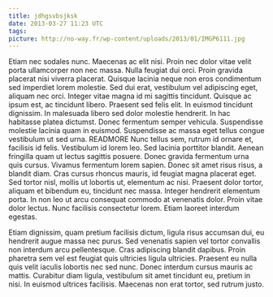 ```yaml
---
title: jdhgsvbsjksk
date: 2013-03-27 11:23 UTC
tags:
picture: http://no-way.fr/wp-content/uploads/2013/01/IMGP6111.jpg
---
```


Etiam nec sodales nunc. Maecenas ac elit nisi. Proin nec dolor vitae velit porta ullamcorper non nec massa. Nulla feugiat dui orci. Proin gravida placerat nisi viverra placerat. Quisque lacinia neque non eros condimentum sed imperdiet lorem molestie. Sed dui erat, vestibulum vel adipiscing eget, aliquam nec orci. Integer vitae magna id mi sagittis tincidunt. Quisque ac ipsum est, ac tincidunt libero. Praesent sed felis elit. In euismod tincidunt dignissim. In malesuada libero sed dolor molestie hendrerit. In hac habitasse platea dictumst. Donec fermentum semper vehicula. Suspendisse molestie lacinia quam in euismod. Suspendisse ac massa eget tellus congue vestibulum ut sed urna.
READMORE
Nunc tellus sem, rutrum id ornare et, facilisis id felis. Vestibulum id lorem leo. Sed lacinia porttitor blandit. Aenean fringilla quam ut lectus sagittis posuere. Donec gravida fermentum urna quis cursus. Vivamus fermentum lorem sapien. Donec sit amet risus risus, a blandit diam. Cras cursus rhoncus mauris, id feugiat magna placerat eget. Sed tortor nisl, mollis ut lobortis ut, elementum ac nisi. Praesent dolor tortor, aliquam et bibendum eu, tincidunt nec massa. Integer hendrerit elementum porta. In non leo ut arcu consequat commodo at venenatis dolor. Proin vitae dolor lectus. Nunc facilisis consectetur lorem. Etiam laoreet interdum egestas.

Etiam dignissim, quam pretium facilisis dictum, ligula risus accumsan dui, eu hendrerit augue massa nec purus. Sed venenatis sapien vel tortor convallis non interdum arcu pellentesque. Cras adipiscing blandit dapibus. Proin pharetra sem vel est feugiat quis ultricies ligula ultricies. Praesent eu nulla quis velit iaculis lobortis nec sed nunc. Donec interdum cursus mauris ac mattis. Curabitur diam ligula, vestibulum sit amet tincidunt eu, pretium in nisi. In euismod ultrices facilisis. Maecenas non erat tortor, sed rutrum justo. 